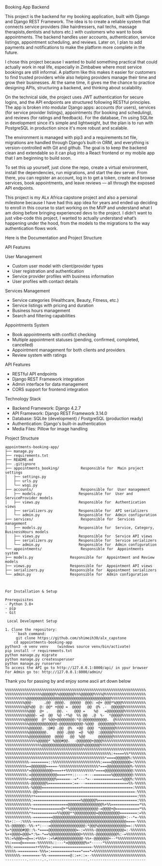 Booking App Backend

This project is the backend for my booking application, built with Django and Django REST Framework. 
The idea is to create a reliable system that connects service providers (like hairdressers, nail techs, 
massage therapists,dentists and tutors etc.) with customers who want to book appointments. The backend handles user accounts, 
authentication, service listings, appointment scheduling, and reviews. Later on, I plan to add payments and notifications to make the 
platform more complete in the future.

I chose this project because I wanted to build something practical that could actually work in real life, especially in Zimbabwe
where most service bookings are still informal. A platform like this makes it easier for customers to find trusted providers 
while also helping providers manage their time and grow their businesses. 
At the same time, it gives me the chance to practice designing APIs, structuring a backend, and thinking about scalability.

On the technical side, the project uses JWT authentication for secure logins, and the API endpoints are structured following RESTful principles. The 
app is broken into modular Django apps: accounts (for users), services (for service provider listings), appointments (for booking and scheduling), 
and reviews (for ratings and feedback). For the database, I’m using SQLite in development since it’s simple and lightweight, but the plan is to run with 
PostgreSQL in production since it's more robust and scalable.

The environment is managed with pip3 and a requirements.txt file, migrations are handled through Django’s built-in ORM, and everything 
is version-controlled with Git and github. The goal is to keep the backend clean and extendable so it can plug into a React frontend or 
my mobile app that I am beginning to build soon.

To set this up yourself, just clone the repo, create a virtual environment, install the dependencies, run migrations, and start the dev server. From there, 
you can register an account, log in to get a token, create and browse services, book appointments, and leave reviews — all through the exposed API endpoints.

This project is my ALx Africa capstone project and also a personal milestone because I have had this app idea for years and ended up deciding to
enroll in this course to start working on the MVP and understand what I am doing before bringing experienced devs to the project. 
I didn’t want to just vibe-code this project, I wanted to actually understand what’s happening under the hood, 
from the models to the migrations to the way authentication flows work.

Here is the Documentation and Project Structure


API Features

 User Management
- Custom user model with client/provider types
- User registration and authentication
- Service provider profiles with business information
- User profiles with contact details

 Services Management
- Service categories (Healthcare, Beauty, Fitness, etc.)
- Service listings with pricing and duration
- Business hours management
- Search and filtering capabilities

 Appointments System
- Book appointments with conflict checking
- Multiple appointment statuses (pending, confirmed, completed, cancelled)
- Appointment management for both clients and providers
- Review system with ratings

 API Features
- RESTful API endpoints
- Django REST Framework integration
- Admin interface for data management
- CORS support for frontend integration

 Technology Stack

- Backend Framework: Django 4.2.7
- API Framework: Django REST Framework 3.14.0
- Database: SQLite (development) / PostgreSQL (production ready)
- Authentication: Django's built-in authentication
- Media Files: Pillow for image handling

Project Structure

```
appointments-booking-app/
├── manage.py
├── requirements.txt
├── README.md
├── .gitignore
├── appointments_booking/          Responsible for  Main project settings
│   ├── settings.py
│   ├── urls.py
│   └── wsgi.py
├── accounts/                      Responsible for  User management
│   ├── models.py                 Responsible for  User and ServiceProvider models
│   ├── views.py                  Responsible for  Authentication views
│   ├── serializers.py            Responsible for  API serializers
│   └── admin.py                  Responsible for  Admin configuration
├── services/                      Responsible for  Services management
│   ├── models.py                 Responsible for  Service, Category, BusinessHours models
│   ├── views.py                  Responsible for  Service API views
│   ├── serializers.py            Responsible for  Service serializers
│   └── admin.py                  Responsible for  Admin configuration
└── appointments/                  Responsible for  Appointments system
├── models.py                 Responsible for  Appointment and Review models
├── views.py                  Responsible for  Appointment API views
├── serializers.py            Responsible for  Appointment serializers
└── admin.py                  Responsible for  Admin configuration



For Installation & Setup

Prerequisites
- Python 3.8+
- pip
- Git

 Local Development Setup

1. Clone the repository:
   ```bash command:
  	 git clone https://github.com/shimeih30/alx_capstone
   	cd appointments-booking-app
python3 -m venv venv 	(windows source venv/bin/activate)
pip install -r requirements.txt
python manage.py migrate
python manage.py createsuperuser
python manage.py runserver
To access the API go to http://127.0.0.1:8000/api/ in ypur browser
For Admin go to: http://127.0.0.1:8000/admin/

```




Thank you for passing by and enjoy some ascii art down below


```
%%%%%%%%%%%%%%%%%%%%%%%%%%%%%%%%%%%%%%%%%%%%%%%%%%%%%%%%%%%%%%%%%
%%%%%%%%%%%%%%%%%@@@@@@%%@@@@@@@%%%@@@@@@%%%%@%%%%%%%%%%%%%%%%%%%
%%%%%%%%%%@@@@@@@@@@@@@@@@@@@@@@@@@@@@@@@@@@@@@@@%%%%%%%%%%%%%%%%
%%%%%%%%%@@@-     .@@  @@@@.  @@@@@  @@@: =@+ @@@*%@@@%%%%%%%%%%%
%%%%%%%%%@@%@@  @: @@* +@@@ =  @@@@   @@  @% .-  @@@@@@%%%%%%%%%%
%%%%%%%%%%%@@@  @+ .    @@. -   @@@ =    %@   =@@@@@@@@%%%%%%%%%%
%%%%%%%%%%@@@@- =@  @@  %@ -*%@  %% @@  .@  %-  *@@@@@%%%%%%%%%%%
%%%%%%%%%@@@@@@  @* %@@+@@@@@@@@:*@:@@@@@@@@@@@.  @%%%%%%%%%%%%%%
%%%%%%%%%%%@@@@@@@@@@@@@-@@@@@@@@@@@-%@@@  @@@@@@@@%%%%%%%%%%%%%%
%%%%%%%%%%%@@@@@@. :@#@ .@@  @%  +@@  @@@  *@@@@@@@%%%%%%%%%%%%%%
%%%%%%%%%%%@@@@@@@@.    @@@ .@@@  =@  %@@  :@@@@@@%%%%%%%%%%%%%%%
%%%%%%%%%%%@@@@@@@@@@  @@@@   @@  %@@      @@@@@@@%%%%%%%%%%%%%%%
%%%%%%%%%%%%%%%@@@@@* %@@@#@@.  -@@@@@@@+@@@@%%%%%%%%%%%%%%%%%%%%
%%%%%%%%%%%%%%%%%@@@@@@@@@@@@@@@@@@@%@@@@@@@%%%%%%%%%%%%%%%%%%%%%
%%%%%%%%%%%%%%%%%%%%%%%%%%%%%%%%%%%%%%%%%%%%%%%%%%%%%%%%%%%%%%%%%
%%%%%%%%%%%%%%%%%%%%%%%%%%%%%%%%%%%%%%%%%%%%%%%%%:+====%%*%%%%%%%
%%%%%%%%%%%%%%%%%%%%%%%%%%%%%%%%%%%%%%%%%%%%%%*====@@@@@@%:%%%%%%
%%%%%%%%%%%-========::%%%%%%%%%%%%%%%%%%%%%%:====@@@@@@@@@=:%%%%%
%%%%%%%%%%==@@@@@@@=====-%%%%%%%%%%%%%%%%%%*===@@@@@@@@@@@%-%%%%%
%%%%%%%%%%*=@@@@@@@@@@====++%%%%%%%%%%%%%*====@@@@@@@@@@@@@:%%%%%
%%%%%%%%%%:=@@@@@@@@@@@@====+++::----+---========%@@@@@@@@@:%%%%%
%%%%%%%%%%+=@@@@@@@@@@@%======--=*---*=--=============%@@@%:%%%%%
%%%%%%%%%%%-@@@@@@@%===========:==---====================%%-%%%%%
%%%%%%%%%%%-%@@@@==================+=======================:%%%%%
%%%%%%%%%%%%-@@=============================================-%%%%
%%%%%%%%%%%%++===============================================:%%%
%%%%%%%%%%%%:======================%@@@@@@%==================:%%%
%%%%%%%%%%%%-================@@@@@@@@@@@@@@@@%+%%=============*%%
%%%%%%%%%%%*+=============@+*%@@@@@@@@@@@@@-=@@@@+@===========*%%
%%%%%%%%%%%*+===========%%@@@@**@@@@@@@@@@=@@@@@@@@@@========:=%%
%%%%%%%%%%%%-=========@@@@@@@@@@@@@@@@@@@@@@@@@@@@@@@@@+:--*=-%%%
%%+::--:%%%%-========@@@@@@@@@@@@@@@@@@@@@@@@@@@@@@@@@@@====-%%%%
%%-@@@@@@:-%%-+*:---=@@@@@@@@@@@@@@@@:*@@@%@@@@@@@@@@@@@==::%%%%%
%=*@@@@@#@@::%-*====@@@@@@@@@@@@@=-:=%%%%-@@@@@@@@@@@@@=:-%%%%%%%
%++@@@@=@@@=*:%=-*==%@@@@@@@@@@@@@@+%%%%%-@@@@@@@@@@%:-=%%%%%%%%%
%%:=%@@@==@==:+%%%+-:=%#@@@@@@@@@@@@-%%+-@@@@@@@+--*%%%%%%%%%%%%%
%%:====@======-%%%%%%%::---*=@@@@@@@@%=*-----*%%%%%%%%%%%%%%%%%%%
%%%:==========++%%%%=:==================-%%%%%%%%%%%%%%%%%%%%%%%%
%%%%%-=========-%%%=:==========+===*===*=%%%%%%%%%%%%%%%%%%%%%%%%
%%%%%%%-========-%%-==========@::=+::=--%%%%%%%%%%%%%%%%%%%%%%%%%
----------.------.-.------------------.--------------------------


```



